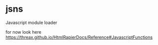 # jsns
Javascript module loader

for now look here
https://threax.github.io/HtmlRapierDocs/Reference#JavascriptFunctions

